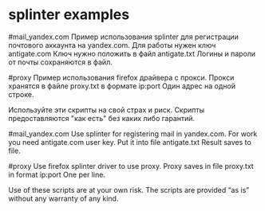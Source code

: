 splinter examples
==================
#mail_yandex.com
Пример использования splinter для регистрации почтового аккаунта на yandex.com. Для работы нужен ключ antigate.com Ключ нужно положить в файл antigate.txt Логины и пароли от почты сохраняются в файл.

#proxy
Пример использования firefox драйвера с прокси. Прокси хранятся в файле proxy.txt в формате ip:port Один адрес на одной строке.

Используйте эти скрипты на свой страх и риск. Скрипты предоставляются "как есть" без каких либо гарантий. 

#mail_yandex.com
Use splinter for registering mail in yandex.com. For work you need antigate.com user key. Put it into file antigate.txt Result saves to file.

#proxy
Use firefox splinter driver to use proxy. Proxy saves in file proxy.txt in format ip:port One per line.

Use of these scripts are at your own risk. The scripts are provided “as is” without any warranty of any kind.
